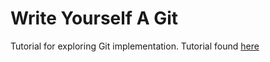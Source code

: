 # Write Yourself A Git

Tutorial for exploring Git implementation. Tutorial found [here](https://wyag.thb.lt/)
